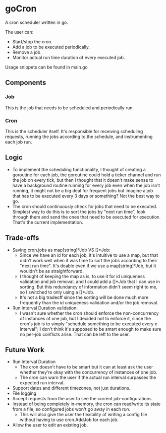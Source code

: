 # goCron

A cron scheduler written in go.

The user can:
- Start/stop the cron.
- Add a job to be executed periodically.
- Remove a job.
- Monitor actual run time duration of every executed job.

Usage snippets can be found in main.go

## Components
### Job
This is the job that needs to be scheduled and periodically run.

### Cron
This is the scheduler itself. It's responsible for receiving scheduling requests, running the jobs according to the schedule, and instrumenting each job run.

## Logic
- To implement the scheduling functionality, I thought of creating a goroutine for each job, the goroutine could hold a ticker channel and run the job on every tick, but then I thought that it doesn't make sense to have a background routine running for every job even when the job isn't running, it might not be a big deal for frequent jobs but imagine a job that has to be executed every 3 days or something? Not the best way to go.
- The cron should continuously check for jobs that need to be executed. Simplest way to do this is to sort the jobs by "next run time", look through them and send the ones that need to be executed for execution. That's the current implementation.

## Trade-offs
- Saving cron.jobs as map[string]*Job VS []*Job:
  - Since we have an id for each job, it's intuitive to use a map, but that didn't work well when it was time to sort the jobs according to their "next run time". It's doable even if we use a map[string]*Job, but it wouldn't be as straightforward. 
  - I thought of keeping the map as is, to use it for id uniqueness validation and job removal, and I could add a []*Job that I can use in sorting. But this redundancy of information didn't seem right to me, so I switched to only using a []*Job.
  - It's not a big tradeoff since the sorting will be done much more frequently than the id uniqueness validation and/or the job removal.
- Run Interval Duration validation:
  - I wasn't sure whether the cron should enforce the non-concurrency of instances of one job, but I decided not to enforce it, since the cron's job is to simply "schedule something to be executed every x interval"; I don't think it's supposed to be smart enough to make sure no per-job conflicts arise. That can be left to the user. 

## Future Work
- Run Interval Duration
  - The cron doesn't have to be smart but it can at least ask the user whether they're okay with the concurrency of instances of one job. 
  - The cron can warn the user if the actual run interval surpasses the expected run interval.
- Support dates and different timezones, not just durations.
- File logging.
- Accept requests from the user to see the current job-configurations.
- Instead of being completely in-memory, the cron can read/write its state from a file, so configured jobs won't go away in each run. 
  - This will also give the user the flexibility of writing a config file without having to use cron.AddJob for each job.
- Allow the user to edit an existing job.








